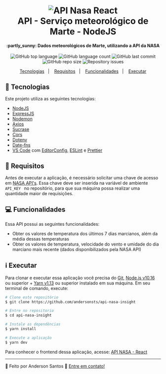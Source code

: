 <h1 align="center">
    <img alt="API Nasa React" src="https://res.cloudinary.com/andersonsts/image/upload/v1584552735/marte_zax9q1.png" />
    <br />
    API - Serviço meteorológico de Marte - NodeJS
</h1>

<h4 align="center">
  :partly_sunny: Dados meteorológicos de Marte, utilizando a API da NASA
</h4>

<p align="center">
  <img alt="GitHub top language" src="https://img.shields.io/github/languages/top/andersonsts/api-nasa-insight">

  <img alt="GitHub language count" src="https://img.shields.io/github/languages/count/andersonsts/api-nasa-insight">

  <img alt="GitHub last commit" src="https://img.shields.io/github/last-commit/andersonsts/api-nasa-insight">

  <img alt="GitHub repo size" src="https://img.shields.io/github/repo-size/andersonsts/api-nasa-insight">

  <img alt="Repository issues" src="https://img.shields.io/github/issues/andersonsts/api-nasa-insight">
</p>

<p align="center">
  <a href="#rocket-tecnologias">Tecnologias</a>&nbsp;&nbsp;&nbsp;|&nbsp;&nbsp;&nbsp;
  <a href="#key-requisitos">Requisitos</a>&nbsp;&nbsp;&nbsp;|&nbsp;&nbsp;&nbsp;
  <a href="#computer-funcionalidades">Funcionalidades</a>&nbsp;&nbsp;&nbsp;|&nbsp;&nbsp;&nbsp;
  <a href="#information_source-executar">Executar</a>
</p>

## :rocket: Tecnologias

Este projeto utiliza as seguintes tecnologias:

-  [NodeJS](https://nodejs.org/en/)
-  [ExpressJS](https://expressjs.com/)
-  [Nodemon](https://nodemon.io/)
-  [Axios](https://github.com/axios/axios)
-  [Sucrase](https://github.com/alangpierce/sucrase)
-  [Cors](https://github.com/expressjs/cors)
-  [Dotenv](https://www.npmjs.com/package/dotenv)
-  [Date-fns](https://date-fns.org/)
-  [VS Code][vc] com [EditorConfig][vceditconfig], [ESLint][vceslint] e [Prettier](https://github.com/prettier/prettier-eslint)

## :key: Requisitos
Antes de executar a aplicação, é necessário solicitar uma chave de acesso em [NASA API's](https://api.nasa.gov/). Essa chave deve ser inserida na variável de ambiente ```API_KEY ``` no repositório, para que sua máquina possa realizar uma quantidade maior de requisições.

## :computer: Funcionalidades
Essa API possui as seguintes funcionalidades:

- Obter os valores de temperatura dos últimos 7 dias marcianos, além da média dessas temperaturas
- Obter os valores de temperatura, velocidade do vento e umidade do dia marciano mais recente (dados disponibilizados pela NASA API)

## :information_source: Executar

Para clonar e executar essa aplicação você precisa do [Git](https://git-scm.com), [Node.js v10.16][nodejs] ou superior + [Yarn v1.13][yarn] ou superior instalado em sua máquina. Em seu terminal de comando, execute:

```bash
# Clone este repositório
$ git clone https://github.com/andersonsts/api-nasa-insight

# Entre no repositorio
$ cd api-nasa-insight

# Instale as dependências
$ yarn install

# Execute a aplicação
$ yarn dev
```

Para conhecer o frontend dessa aplicação, acesse: [API NASA - React](https://github.com/andersonsts/nasa-insight-react)

---

:rocket: Feito por Anderson Santos :wave: [Entre em contato!](https://www.linkedin.com/in/andersonst-dev)


[nodejs]: https://nodejs.org/
[yarn]: https://yarnpkg.com/
[vc]: https://code.visualstudio.com/
[vceditconfig]: https://marketplace.visualstudio.com/items?itemName=EditorConfig.EditorConfig
[vceslint]: https://marketplace.visualstudio.com/items?itemName=dbaeumer.vscode-eslint




